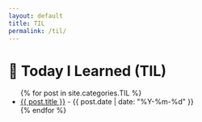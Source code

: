 ```yaml
---
layout: default
title: TIL
permalink: /til/
---
```


# 📝 Today I Learned (TIL)

<ul>
  {% for post in site.categories.TIL %}
    <li>
      <a href="{{ post.url }}">{{ post.title }}</a> - {{ post.date | date: "%Y-%m-%d" }}
    </li>
  {% endfor %}
</ul>

